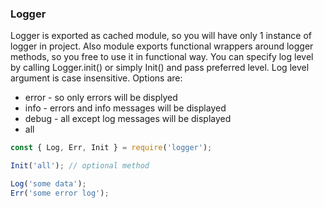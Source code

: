 ### Logger

Logger is exported as cached module, so you will have only 1 instance of logger
in project. Also module exports functional wrappers around logger methods, so
you free to use it in functional way. You can specify log level by calling
Logger.init() or simply Init() and pass preferred level. Log level argument is
case insensitive. Options are:

- error - so only errors will be displyed
- info - errors and info messages will be displayed
- debug - all except log messages will be displayed
- all

```javascript
const { Log, Err, Init } = require('logger');

Init('all'); // optional method

Log('some data');
Err('some error log');
```
